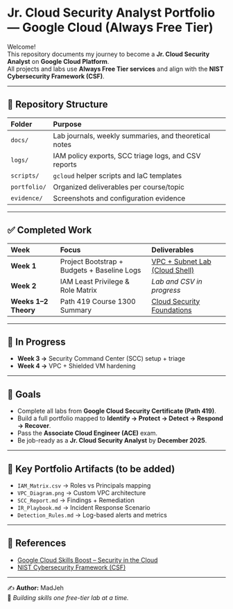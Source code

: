 # Jr. Cloud Security Analyst Portfolio — Google Cloud (Always Free Tier)

Welcome!  
This repository documents my journey to become a **Jr. Cloud Security Analyst** on **Google Cloud Platform**.  
All projects and labs use **Always Free Tier services** and align with the **NIST Cybersecurity Framework (CSF)**.

---

## 📂 Repository Structure
| Folder | Purpose |
|:--|:--|
| `docs/` | Lab journals, weekly summaries, and theoretical notes |
| `logs/` | IAM policy exports, SCC triage logs, and CSV reports |
| `scripts/` | `gcloud` helper scripts and IaC templates |
| `portfolio/` | Organized deliverables per course/topic |
| `evidence/` | Screenshots and configuration evidence |

---

## ✅ Completed Work
| Week | Focus | Deliverables |
|:--|:--|:--|
| **Week 1** | Project Bootstrap + Budgets + Baseline Logs | [VPC + Subnet Lab (Cloud Shell)](docs/week1/vpc-lab.md) |
| **Week 2** | IAM Least Privilege & Role Matrix | _Lab and CSV in progress_ |
| **Weeks 1–2 Theory** | Path 419 Course 1300 Summary | [Cloud Security Foundations](docs/week1-2/README.md) |

---

## 🚧 In Progress
- **Week 3 →** Security Command Center (SCC) setup + triage  
- **Week 4 →** VPC + Shielded VM hardening  

---

## 🎯 Goals
- Complete all labs from **Google Cloud Security Certificate (Path 419)**.  
- Build a full portfolio mapped to **Identify → Protect → Detect → Respond → Recover**.  
- Pass the **Associate Cloud Engineer (ACE)** exam.  
- Be job-ready as a **Jr. Cloud Security Analyst** by **December 2025**.  

---

## 📑 Key Portfolio Artifacts (to be added)
- `IAM_Matrix.csv` → Roles vs Principals mapping  
- `VPC_Diagram.png` → Custom VPC architecture  
- `SCC_Report.md` → Findings + Remediation  
- `IR_Playbook.md` → Incident Response Scenario  
- `Detection_Rules.md` → Log-based alerts and metrics  

---

## 🔗 References
- [Google Cloud Skills Boost – Security in the Cloud](https://www.cloudskillsboost.google/paths/419)  
- [NIST Cybersecurity Framework (CSF)](https://www.nist.gov/cyberframework)  

---

✍️ **Author:** MadJeh  
📌 *Building skills one free-tier lab at a time.*
